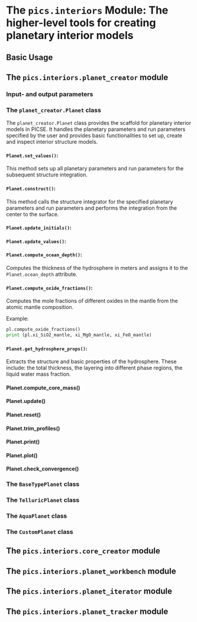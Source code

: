 # The ```pics.interiors``` Module: The higher-level tools for creating planetary interior models

## Basic Usage

## The ```pics.interiors.planet_creator``` module

### Input- and output parameters

### The ```planet_creator.Planet``` class

The ```planet_creator.Planet``` class provides the scaffold for planetary interior models in PICSE. It handles the planetary parameters and run parameters specified by the user and provides basic functionalities to set up, create and inspect interior structure models.

#### ```Planet.set_values()```:

This method sets up all planetary parameters and run parameters for the subsequent structure integration.

#### ```Planet.construct()```:

This method calls the structure integrator for the specified planetary parameters and run parameters and performs the integration from the center to the surface.

#### ```Planet.update_initials()```:

#### ```Planet.update_values()```:

#### ```Planet.compute_ocean_depth()```:

Computes the thickness of the hydrosphere in meters and assigns it to the ```Planet.ocean_depth``` attribute.

#### ```Planet.compute_oxide_fractions()```:

Computes the mole fractions of different oxides in the mantle from the atomic mantle composition.

Example:

```python
pl.compute_oxide_fractions()
print (pl.xi_SiO2_mantle, xi_MgO_mantle, xi_FeO_mantle)
```

#### ```Planet.get_hydrosphere_props()```:

Extracts the structure and basic properties of the hydrosphere. These include: the total thickness, the layering into different phase regions, the liquid water mass fraction.

#### Planet.compute_core_mass()

#### Planet.update()

#### Planet.reset()

#### Planet.trim_profiles()

#### Planet.print()

#### Planet.plot()

#### Planet.check_convergence()

### The ```BaseTypePlanet``` class

### The ```TelluricPlanet``` class

### The ```AquaPlanet``` class

### The ```CustomPlanet``` class

## The ```pics.interiors.core_creator``` module

## The ```pics.interiors.planet_workbench``` module

## The ```pics.interiors.planet_iterator``` module

## The ```pics.interiors.planet_tracker``` module


